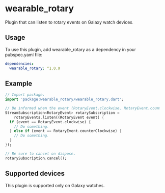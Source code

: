# wearable_rotary

Plugin that can listen to rotary events on Galaxy watch devices.

## Usage

To use this plugin, add wearable_rotary as a dependency in your pubspec.yaml file:

```yaml
dependencies:
  wearable_rotary: ^1.0.0
```

## Example

```dart
// Import package.
import 'package:wearable_rotary/wearable_rotary.dart';

// Be informed when the event (RotaryEvent.clockwise, RotaryEvent.counterClockwise) occurs.
StreamSubscription<RotaryEvent> rotarySubscription =
    rotaryEvents.listen((RotaryEvent event) {
  if (event == RotaryEvent.clockwise) {
    // Do something.
  } else if (event == RotaryEvent.counterClockwise) {
    // Do something.
  }
});

// Be sure to cancel on dispose.
rotarySubscription.cancel();
```

## Supported devices

This plugin is supported only on Galaxy watches.

